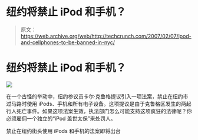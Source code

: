 # 纽约将禁止 iPod 和手机？

> 原文：<https://web.archive.org/web/http://techcrunch.com/2007/02/07/ipod-and-cellphones-to-be-banned-in-nyc/>

# 纽约将禁止 iPod 和手机？

![](img/8b6f053600c8cb0be2c68c0d25fa9344.png)

在一个古怪的举动中，纽约参议员卡尔·克鲁格提议引入一项法案，禁止在纽约市过马路时使用 iPods、手机和所有电子设备。这项提议是由于克鲁格区发生的两起行人死亡事件。如果这项法案生效，执法部门怎么可能支持这项疯狂的法律呢？你必须雇佣一个独立的“iPod 盖世太保”来处罚人。

禁止在纽约街头使用 iPods 和手机的法案即将出台